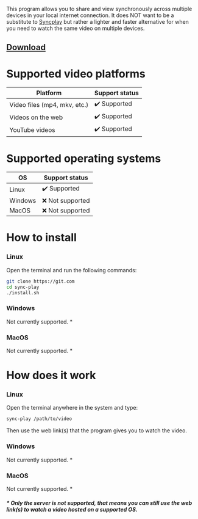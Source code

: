 This program allows you to share and view synchronously across multiple devices in your local internet connection. It does NOT want to be a substitute to [Syncplay](https://github.com/Syncplay/syncplay) but rather a lighter and faster alternative for when you need to watch the same video on multiple devices.

## [Download](https://somelink.com)

# Supported video platforms
|Platform|Support status|
|--------|--------------|
|Video files (mp4, mkv, etc.)|✔️ Supported|
|Videos on the web|✔️ Supported|
|YouTube videos|✔️ Supported|

# Supported operating systems
|OS|Support status|
|--|--------------|
|Linux|✔️ Supported|
|Windows|❌ Not supported|
|MacOS|❌ Not supported|

# How to install
### Linux
Open the terminal and run the following commands:
```bash
git clone https://git.com
cd sync-play
./install.sh
```
### Windows
Not currently supported. *
### MacOS
Not currently supported. *

# How does it work
### Linux
Open the terminal anywhere in the system and type:
```bash
sync-play /path/to/video
```
Then use the web link(s) that the program gives you to watch the video.
### Windows
Not currently supported. *
### MacOS
Not currently supported. *



##### * Only the server is not supported, that means you can still use the web link(s) to watch a video hosted on a supported OS.